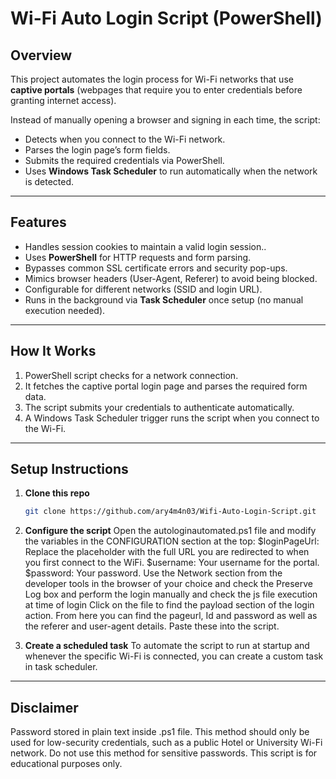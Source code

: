 # Wi-Fi Auto Login Script (PowerShell)

## Overview
This project automates the login process for Wi-Fi networks that use **captive portals** (webpages that require you to enter credentials before granting internet access).  

Instead of manually opening a browser and signing in each time, the script:

- Detects when you connect to the Wi-Fi network.  
- Parses the login page’s form fields.  
- Submits the required credentials via PowerShell.  
- Uses **Windows Task Scheduler** to run automatically when the network is detected.  

---

## Features
- Handles session cookies to maintain a valid login session..
- Uses **PowerShell** for HTTP requests and form parsing.
- Bypasses common SSL certificate errors and security pop-ups.
- Mimics browser headers (User-Agent, Referer) to avoid being blocked.
- Configurable for different networks (SSID and login URL).  
- Runs in the background via **Task Scheduler** once setup (no manual execution needed).  

---

## How It Works
1. PowerShell script checks for a network connection.  
2. It fetches the captive portal login page and parses the required form data.  
3. The script submits your credentials to authenticate automatically.  
4. A Windows Task Scheduler trigger runs the script when you connect to the Wi-Fi.  

---

## Setup Instructions
1. **Clone this repo**
   ```bash
   git clone https://github.com/ary4m4n03/Wifi-Auto-Login-Script.git
2. **Configure the script**
   Open the autologinautomated.ps1 file and modify the variables in the CONFIGURATION section at the top:
   $loginPageUrl: Replace the placeholder with the full URL you are redirected to when you first connect to the WiFi.
   $username: Your username for the portal.
   $password: Your password.
   Use the Network section from the developer tools in the browser of your choice and check the Preserve Log box and perform the login manually and check the js file execution at time of login
   Click on the file to find the payload section of the login action. From here you can find the pageurl, Id and password as well as the referer and user-agent details.
   Paste these into the script.

3. **Create a scheduled task**
   To automate the script to run at startup and whenever the specific Wi-Fi is connected, you can create a custom task in task scheduler.

---

## Disclaimer
Password stored in plain text inside .ps1 file. This method should only be used for low-security credentials, such as a public Hotel or University Wi-Fi network. 
Do not use this method for sensitive passwords.
This script is for educational purposes only.


